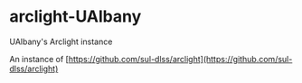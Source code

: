 # arclight-UAlbany
UAlbany's Arclight instance

An instance of [https://github.com/sul-dlss/arclight](https://github.com/sul-dlss/arclight)
